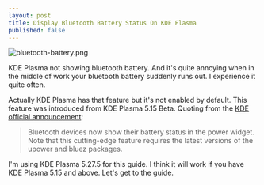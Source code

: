 ```yaml
---
layout: post
title: Display Bluetooth Battery Status On KDE Plasma
published: false
---
```

![bluetooth-battery.png]({{site.baseurl}}/_posts/bluetooth-battery.png)

KDE Plasma not showing bluetooth battery. And it's quite annoying when in the middle of work your bluetooth battery suddenly runs out. I experience it quite often.

Actually KDE Plasma has that feature but it's not enabled by default. This feature was introduced from KDE Plasma 5.15 Beta. Quoting from the [KDE official announcement](https://kde.org/announcements/plasma/5/5.14.90/):

> Bluetooth devices now show their battery status in the power widget. Note that this cutting-edge feature requires the latest versions of the upower and bluez packages.

I'm using KDE Plasma 5.27.5 for this guide. I think it will work if you have KDE Plasma 5.15 and above. Let's get to the guide. 
